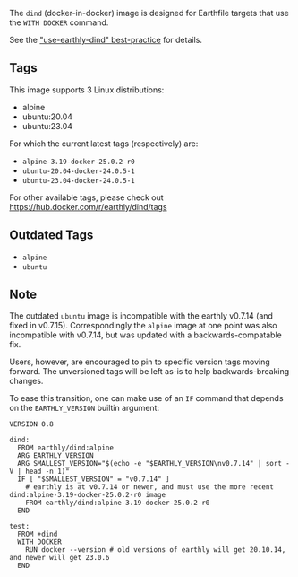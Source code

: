 The `dind` (docker-in-docker) image is designed for Earthfile targets that use the `WITH DOCKER` command.

See the ["use-earthly-dind" best-practice](https://docs.earthly.dev/best-practices#use-earthly-dind) for details.

## Tags

This image supports 3 Linux distributions:
* alpine
* ubuntu:20.04
* ubuntu:23.04

For which the current latest tags (respectively) are:
* `alpine-3.19-docker-25.0.2-r0`
* `ubuntu-20.04-docker-24.0.5-1`
* `ubuntu-23.04-docker-24.0.5-1`

For other available tags, please check out https://hub.docker.com/r/earthly/dind/tags

## Outdated Tags

* `alpine`
* `ubuntu`

## Note

The outdated `ubuntu` image is incompatible with the earthly v0.7.14 (and fixed in v0.7.15).
Correspondingly the `alpine` image at one point was also incompatible with v0.7.14, but was updated with
a backwards-compatable fix.

Users, however, are encouraged to pin to specific version tags moving forward. The unversioned tags will be left as-is
to help backwards-breaking changes.

To ease this transition, one can make use of an `IF` command that depends on the `EARTHLY_VERSION` builtin argument:

```
VERSION 0.8

dind:
  FROM earthly/dind:alpine
  ARG EARTHLY_VERSION
  ARG SMALLEST_VERSION="$(echo -e "$EARTHLY_VERSION\nv0.7.14" | sort -V | head -n 1)"
  IF [ "$SMALLEST_VERSION" = "v0.7.14" ]
    # earthly is at v0.7.14 or newer, and must use the more recent dind:alpine-3.19-docker-25.0.2-r0 image
    FROM earthly/dind:alpine-3.19-docker-25.0.2-r0
  END

test:
  FROM +dind
  WITH DOCKER
    RUN docker --version # old versions of earthly will get 20.10.14, and newer will get 23.0.6
  END
```
